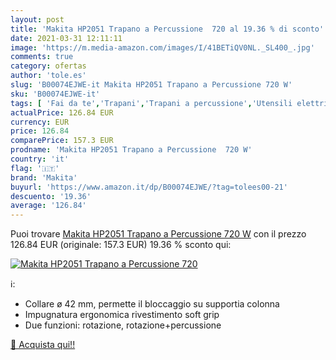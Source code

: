 ```yaml
---
layout: post
title: 'Makita HP2051 Trapano a Percussione  720 al 19.36 % di sconto'
date: 2021-03-31 12:11:11
image: 'https://m.media-amazon.com/images/I/41BETiQV0NL._SL400_.jpg'
comments: true
category: ofertas
author: 'tole.es'
slug: 'B00074EJWE-it Makita HP2051 Trapano a Percussione 720 W'
sku: 'B00074EJWE-it'
tags: [ 'Fai da te','Trapani','Trapani a percussione','Utensili elettrici','Utensili elettrici e a mano','makita', ]
actualPrice: 126.84 EUR
currency: EUR
price: 126.84
comparePrice: 157.3 EUR
prodname: 'Makita HP2051 Trapano a Percussione  720 W'
country: 'it'
flag: '🇮🇹'
brand: 'Makita'
buyurl: 'https://www.amazon.it/dp/B00074EJWE/?tag=tolees00-21'
descuento: '19.36'
average: '126.84'
---
```


Puoi trovare [Makita HP2051 Trapano a Percussione  720 W](https://www.amazon.it/dp/B00074EJWE/?tag=tolees00-21) con il prezzo 126.84 EUR (originale: 157.3 EUR) 19.36 % sconto qui:

[![Makita HP2051 Trapano a Percussione  720](https://m.media-amazon.com/images/I/41BETiQV0NL._SL400_.jpg)](https://www.amazon.it/dp/B00074EJWE/?tag=tolees00-21)

ℹ️:

- Collare ø 42 mm, permette il bloccaggio su supportia colonna
- Impugnatura ergonomica rivestimento soft grip
- Due funzioni: rotazione, rotazione+percussione

[🛒 Acquista qui!!](https://www.amazon.it/dp/B00074EJWE/?tag=tolees00-21)
